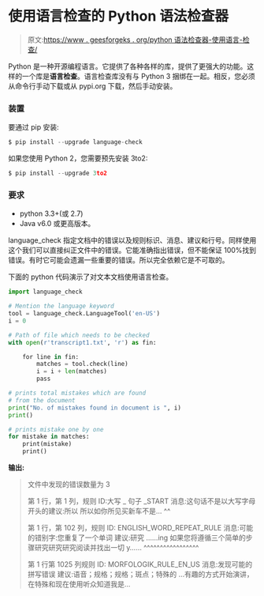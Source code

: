 # 使用语言检查的 Python 语法检查器

> 原文:[https://www . geesforgeks . org/python 语法检查器-使用语言-检查/](https://www.geeksforgeeks.org/grammar-checker-in-python-using-language-check/)

Python 是一种开源编程语言。它提供了各种各样的库，提供了更强大的功能。这样的一个库是**语言检查**。语言检查库没有与 Python 3 捆绑在一起。相反，您必须从命令行手动下载或从 pypi.org 下载，然后手动安装。

### 装置

要通过 pip 安装:

```py
$ pip install --upgrade language-check
```

如果您使用 Python 2，您需要预先安装 3to2:

```py
$ pip install --upgrade 3to2
```

### 要求

*   python 3.3+(或 2.7)
*   Java v6.0 或更高版本。

language_check 指定文档中的错误以及规则标识、消息、建议和行号。同样使用这个我们可以直接纠正文件中的错误。它能准确指出错误，但不能保证 100%找到错误。有时它可能会遗漏一些重要的错误。所以完全依赖它是不可取的。

下面的 python 代码演示了对文本文档使用语言检查。

```py
import language_check

# Mention the language keyword
tool = language_check.LanguageTool('en-US')
i = 0

# Path of file which needs to be checked
with open(r'transcript1.txt', 'r') as fin:  

    for line in fin:
        matches = tool.check(line)
        i = i + len(matches)     
        pass

# prints total mistakes which are found 
# from the document
print("No. of mistakes found in document is ", i)
print()

# prints mistake one by one 
for mistake in matches:
    print(mistake)
    print()
```

**输出:**

> 文件中发现的错误数量为 3
> 
> 第 1 行，第 1 列，规则 ID:大写 _ 句子 _START
> 消息:这句话不是以大写字母
> 开头的建议:所以
> 所以如你所见买新车不是…
> ^^
> 
> 第 1 行，第 102 列，规则 ID: ENGLISH_WORD_REPEAT_RULE
> 消息:可能的错别字:您重复了一个单词
> 建议:研究
> ……ing 如果您将遵循三个简单的步骤研究研究研究阅读并找出一切 y……
> ^^^^^^^^^^^^^^^^^
> 
> 第 1 行第 1025 列规则 ID: MORFOLOGIK_RULE_EN_US
> 消息:发现可能的拼写错误
> 建议:语音；规格；规格；斑点；特殊的
> …有趣的方式开始演讲，在特殊和现在使用听众知道我是…
